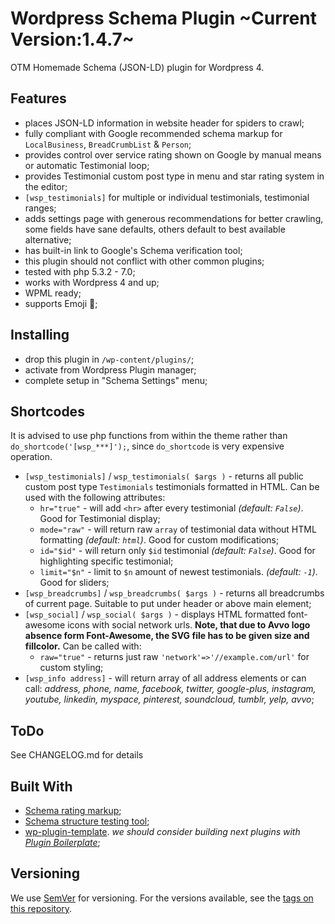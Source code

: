 # Wordpress Schema Plugin ~Current Version:1.4.7~

OTM Homemade Schema (JSON-LD) plugin for Wordpress 4.

## Features
- places JSON-LD information in website header for spiders to crawl;
- fully compliant with Google recommended schema markup for `LocalBusiness`, `BreadCrumbList` & `Person`;
- provides control over service rating shown on Google by manual means or automatic Testimonial loop;
- provides Testimonial custom post type in menu and star rating system in the editor;
- `[wsp_testimonials]` for multiple or individual testimonials, testimonial ranges;
- adds settings page with generous recommendations for better crawling, some fields have sane defaults, others default to best available alternative;
- has built-in link to Google's Schema verification tool;
- this plugin should not conflict with other common plugins;
- tested with php 5.3.2 - 7.0;
- works with Wordpress 4 and up;
- WPML ready;
- supports Emoji :poop:;

## Installing
- drop this plugin in `/wp-content/plugins/`;
- activate from Wordpress Plugin manager;
- complete setup in "Schema Settings" menu;

## Shortcodes
It is advised to use php functions from within the theme rather than `do_shortcode('[wsp_***]');`, since `do_shortcode` is very expensive operation.

- `[wsp_testimonials]` / `wsp_testimonials( $args )` - returns all public custom post type `Testimonials` testimonials formatted in HTML. Can be used with the following attributes:
  - `hr="true"` - will add `<hr>` after every testimonial *(default: `False`)*. Good for Testimonial display;
  - `mode="raw"` - will return raw `array` of testimonial data without HTML formatting *(default: `html`)*. Good for custom modifications;
  - `id="$id"` - will return only `$id` testimonial *(default: `False`)*. Good for highlighting specific testimonial;
  - `limit="$n"` - limit to `$n` amount of newest testimonials. *(default: `-1`)*. Good for sliders;
- `[wsp_breadcrumbs]` / `wsp_breadcrumbs( $args )` - returns all breadcrumbs of current page. Suitable to put under header or above main element;
- `[wsp_social]` / `wsp_social( $args )` - displays HTML formatted font-awesome icons with social network urls. **Note, that due to Avvo logo absence form Font-Awesome, the SVG file has to be given size and fillcolor.** Can be called with:
  - `raw="true"` - returns just raw `'network'=>'//example.com/url'` for custom styling;
- `[wsp_info address]` - will return array of all address elements or can call: *address, phone, name, facebook, twitter, google-plus, instagram, youtube, linkedin, myspace, pinterest, soundcloud, tumblr, yelp, avvo*;

## ToDo
See CHANGELOG.md for details

## Built With
- [Schema rating markup](https://schema.org/Rating);
- [Schema structure testing tool](https://search.google.com/structured-data/testing-tool);
- [wp-plugin-template](https://github.com/hlashbrooke/WordPress-Plugin-Template). *we should consider building next plugins with [Plugin Boilerplate](https://github.com/DevinVinson/WordPress-Plugin-Boilerplate)*;

## Versioning
We use [SemVer](http://semver.org/) for versioning. For the versions available, see the [tags on this repository](https://github.com/your/project/tags).
